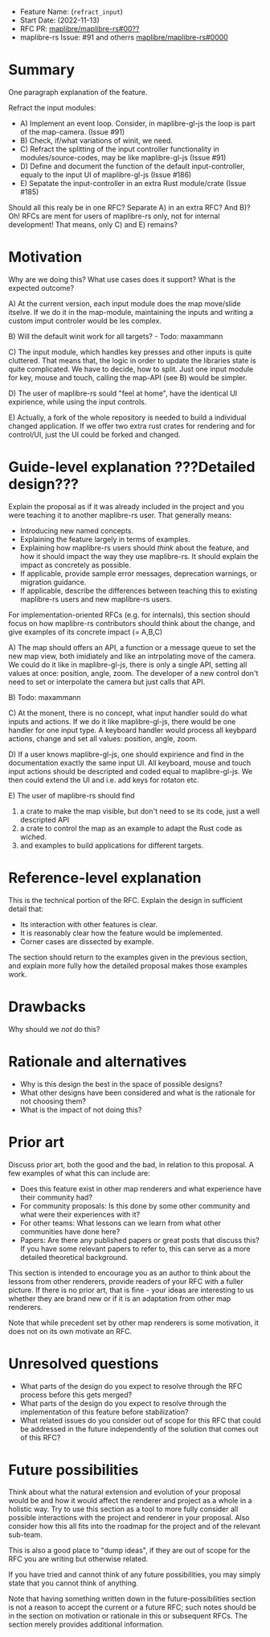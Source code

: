 - Feature Name: (`refract_input`)
- Start Date: (2022-11-13)
- RFC PR: [maplibre/maplibre-rs#00??](https://github.com/maplibre/maplibre-rs/pull/00??)
- maplibre-rs Issue: #91 and otherrs [maplibre/maplibre-rs#0000](https://github.com/maplibre/maplibre-rs/issues/91)

# Summary

[summary]: #summary

One paragraph explanation of the feature.

Refract the input modules:
* A) Implement an event loop. Consider, in maplibre-gl-js the loop is part of the map-camera. (Issue #91)
* B) Check, if/what variations of winit, we need.
* C) Refract the splitting of the input controller functionality in modules/source-codes, may be like maplibre-gl-js (Issue #91)
* D) Define and document the function of the default input-controller, equaly to the input UI of maplibre-gl-js (Issue #186)
* E) Sepatate the input-controller in an extra Rust module/crate (Issue #185)

Should all this realy be in one RFC? Separate A) in an extra RFC? And B)? Oh! RFCs are ment for users of maplibre-rs only, not for internal development! That means, only C) and E) remains?

# Motivation

[motivation]: #motivation

Why are we doing this? What use cases does it support? What is the expected outcome?

A) At the current version, each input module does the map move/slide itselve.
If we do it in the map-module, maintaining the inputs and writing a custom imput controler would be les complex.

B) Will the default winit work for all targets? - Todo: maxammann

C) The input module, which handles key presses and other inputs is quite cluttered. That means that, the logic in order to update the libraries state is quite complicated. We have to decide, how to split. Just one input module for key, mouse and touch, calling the map-API (see B) would be simpler. 

D) The user of maplibre-rs sould "feel at home", have the identical UI expirience, while using the input controls.

E) Actually, a fork of the whole repository is needed to build a individual changed application.
If we offer two extra rust crates for rendering and for control/UI, just the UI could be forked and changed.


# Guide-level explanation        ???Detailed design???

[guide-level-explanation]: #guide-level-explanation

Explain the proposal as if it was already included in the project and you were teaching it to another maplibre-rs user.
That generally means:

- Introducing new named concepts.
- Explaining the feature largely in terms of examples.
- Explaining how maplibre-rs users should *think* about the feature, and how it should impact the way they use
  maplibre-rs. It should explain the impact as concretely as possible.
- If applicable, provide sample error messages, deprecation warnings, or migration guidance.
- If applicable, describe the differences between teaching this to existing maplibre-rs users and new maplibre-rs users.

For implementation-oriented RFCs (e.g. for internals), this section should focus on how maplibre-rs contributors should
think about the change, and give examples of its concrete impact (= A,B,C)

A)
The map should offers an API, a function or a message queue to set the new map view, both imidiately and like an intrpolating move of the camera. We could do it like in maplibre-gl-js, there is only a single API, setting all values at once: position, angle, zoom.
The developer of a new control don't need to set or interpolate the camera but just calls that API.

B) Todo: maxammann

C)
At the monent, there is no concept, what input handler sould do what inputs and actions. If we do it like maplibre-gl-js,
there would be one handler for one input type. A keyboard handler would process all keybpard actions, change and set all values: position, angle, zoom.

D) If a user knows maplibre-gl-js, one should expirience and find in the documentation exactly the same input UI.
All keyboard, mouse and touch input actions should be descripted and coded equal to maplibre-gl-js. We then could extend the UI and i.e. add keys for rotaton etc.

E) The user of maplibre-rs should find
1) a crate to make the map visible, but don't need to se its code, just a well descripted API
2) a crate to control the map as an example to adapt the Rust code as wiched.
3) and examples to build applications for different targets.


# Reference-level explanation

[reference-level-explanation]: #reference-level-explanation

This is the technical portion of the RFC. Explain the design in sufficient detail that:

- Its interaction with other features is clear.
- It is reasonably clear how the feature would be implemented.
- Corner cases are dissected by example.

The section should return to the examples given in the previous section, and explain more fully how the detailed
proposal makes those examples work.

# Drawbacks

[drawbacks]: #drawbacks

Why should we *not* do this?

# Rationale and alternatives

[rationale-and-alternatives]: #rationale-and-alternatives

- Why is this design the best in the space of possible designs?
- What other designs have been considered and what is the rationale for not choosing them?
- What is the impact of not doing this?

# Prior art

[prior-art]: #prior-art

Discuss prior art, both the good and the bad, in relation to this proposal.
A few examples of what this can include are:

- Does this feature exist in other map renderers and what experience have their community had?
- For community proposals: Is this done by some other community and what were their experiences with it?
- For other teams: What lessons can we learn from what other communities have done here?
- Papers: Are there any published papers or great posts that discuss this? If you have some relevant papers to refer to,
  this can serve as a more detailed theoretical background.

This section is intended to encourage you as an author to think about the lessons from other renderers, provide readers
of your RFC with a fuller picture.
If there is no prior art, that is fine - your ideas are interesting to us whether they are brand new or if it is an
adaptation from other map renderers.

Note that while precedent set by other map renderers is some motivation, it does not on its own motivate an RFC.

# Unresolved questions

[unresolved-questions]: #unresolved-questions

- What parts of the design do you expect to resolve through the RFC process before this gets merged?
- What parts of the design do you expect to resolve through the implementation of this feature before stabilization?
- What related issues do you consider out of scope for this RFC that could be addressed in the future independently of
  the solution that comes out of this RFC?

# Future possibilities

[future-possibilities]: #future-possibilities

Think about what the natural extension and evolution of your proposal would
be and how it would affect the renderer and project as a whole in a holistic
way. Try to use this section as a tool to more fully consider all possible
interactions with the project and renderer in your proposal.
Also consider how this all fits into the roadmap for the project
and of the relevant sub-team.

This is also a good place to "dump ideas", if they are out of scope for the
RFC you are writing but otherwise related.

If you have tried and cannot think of any future possibilities,
you may simply state that you cannot think of anything.

Note that having something written down in the future-possibilities section
is not a reason to accept the current or a future RFC; such notes should be
in the section on motivation or rationale in this or subsequent RFCs.
The section merely provides additional information.

